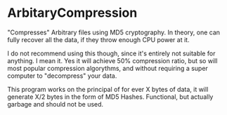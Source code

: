 # ArbitaryCompression
"Compresses" Arbitrary files using MD5 cryptography. In theory, one can fully recover all the data, if they throw enough CPU power at it.

I do not recommend using this though, since it's entirely not suitable for anything. I mean it. Yes it will achieve 50% compression ratio, but so will most popular compression algorythms, and without requiring a super computer to "decompress" your data.

This program works on the principal of for ever X bytes of data, it will generate X/2 bytes in the form of MD5 Hashes. Functional, but actually garbage and should not be used. 
